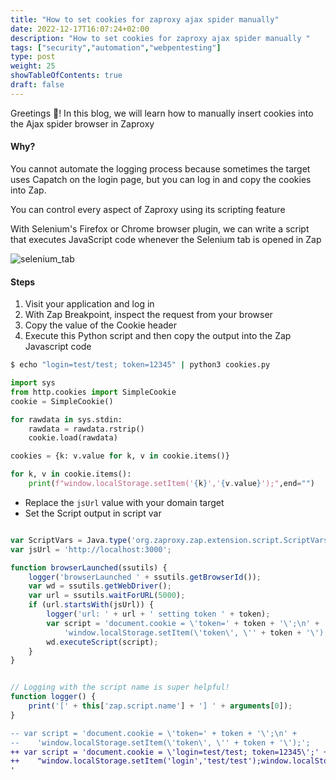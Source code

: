 ```yaml
---
title: "How to set cookies for zaproxy ajax spider manually"
date: 2022-12-17T16:07:24+02:00
description: "How to set cookies for zaproxy ajax spider manually "
tags: ["security","automation","webpentesting"]
type: post
weight: 25
showTableOfContents: true
draft: false
---
```


Greetings :wave:! In this blog, we will learn how to manually insert cookies into the Ajax spider browser in Zaproxy

#### Why?

You cannot automate the logging process because sometimes the target uses Capatch on the login page, but you can log in and copy the cookies into Zap.

You can control every aspect of Zaproxy using its scripting feature

With Selenium's Firefox or Chrome browser plugin, we can write a script that executes JavaScript code whenever the Selenium tab is opened in Zap

![selenium_tab](https://i.ibb.co/qRWHXWn/image.png)



#### Steps
1. Visit your application and log in
2. With Zap Breakpoint, inspect the request from your browser
3. Copy the value of the Cookie header
4. Execute this Python script and then copy the output into the Zap Javascript code

```bash
$ echo "login=test/test; token=12345" | python3 cookies.py
```


```python
import sys
from http.cookies import SimpleCookie
cookie = SimpleCookie()

for rawdata in sys.stdin:
    rawdata = rawdata.rstrip()
    cookie.load(rawdata)

cookies = {k: v.value for k, v in cookie.items()}

for k, v in cookie.items():
    print(f"window.localStorage.setItem('{k}','{v.value}');",end="")

```


* Replace the `jsUrl` value with your domain target
* Set the Script output in script var
```javascript

var ScriptVars = Java.type('org.zaproxy.zap.extension.script.ScriptVars');
var jsUrl = 'http://localhost:3000';

function browserLaunched(ssutils) {
    logger('browserLaunched ' + ssutils.getBrowserId());
    var wd = ssutils.getWebDriver();
    var url = ssutils.waitForURL(5000);
    if (url.startsWith(jsUrl)) {
        logger('url: ' + url + ' setting token ' + token);
        var script = 'document.cookie = \'token=' + token + '\';\n' +
            'window.localStorage.setItem(\'token\', \'' + token + '\');';
        wd.executeScript(script);
    }
}


// Logging with the script name is super helpful!
function logger() {
	print('[' + this['zap.script.name'] + '] ' + arguments[0]);
}

```


```diff
-- var script = 'document.cookie = \'token=' + token + '\';\n' +
--    'window.localStorage.setItem(\'token\', \'' + token + '\');';
++ var script = 'document.cookie = \'login=test/test; token=12345\';' + '\n' +
++    "window.localStorage.setItem('login','test/test');window.localStorage.setItem('token','12345');"
'
```
